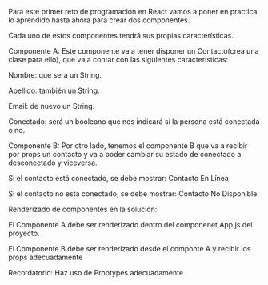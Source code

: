 Para este primer reto de programación en React vamos a poner en practica lo aprendido hasta ahora para crear dos componentes.

Cada uno de estos componentes tendrá sus propias características.

Componente A: Este componente va a tener disponer un Contacto(crea una clase para ello), que va a contar con las siguientes características:

  Nombre: que será un String.
  
  Apellido: también un String.
  
  Email: de nuevo un String.
  
  Conectado: será un booleano que nos indicará si la persona está conectada o no.

Componente B: Por otro lado, tenemos el componente B que va a recibir por props un contacto y va a poder cambiar su estado de conectado a desconectado y viceversa.

Si el contacto está conectado, se debe mostrar: Contacto En Línea

Si el contacto no está conectado, se debe mostrar: Contacto No Disponible

Renderizado de componentes en la solución:

  El Componente A debe ser renderizado dentro del componenet App.js del proyecto.

  El Componente B debe ser renderizado desde el componte A y recibir los props adecuadamente

Recordatorio: Haz uso de Proptypes adecuadamente
